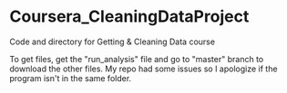 # Coursera_CleaningDataProject
Code and directory for Getting &amp; Cleaning Data course

To get files, get the "run_analysis" file and go to "master" branch to download the other files. My repo had some issues so I apologize if the program isn't in the same folder.
